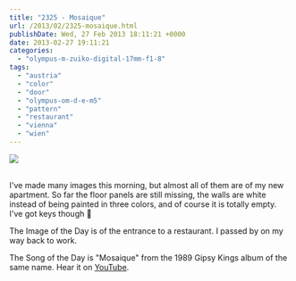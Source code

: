 ```yaml
---
title: "2325 - Mosaique"
url: /2013/02/2325-mosaique.html
publishDate: Wed, 27 Feb 2013 18:11:21 +0000
date: 2013-02-27 19:11:21
categories: 
  - "olympus-m-zuiko-digital-17mm-f1-8"
tags: 
  - "austria"
  - "color"
  - "door"
  - "olympus-om-d-e-m5"
  - "pattern"
  - "restaurant"
  - "vienna"
  - "wien"
---
```

<div class="container">
<div class="center"><a target="_blank" href="https://d25zfm9zpd7gm5.cloudfront.net/1200x1200/2013/20130227_103441_lr.jpg"><img src="https://d25zfm9zpd7gm5.cloudfront.net/0600x0600/2013/20130227_103441_lr.jpg" /></a></div>
</div>
<br />

I've made many images this morning, but almost all of them are of my new apartment. So far the floor panels are still missing, the walls are white instead of being painted in three colors, and of course it is totally empty. I've got keys though 🙂

 The Image of the Day is of the entrance to a restaurant. I passed by on my way back to work.

The Song of the Day is "Mosaique" from the 1989 Gipsy Kings album of the same name. Hear it on <a href="http://www.youtube.com/watch?v=OWzvs9LcC8U" target="_blank">YouTube</a>.
